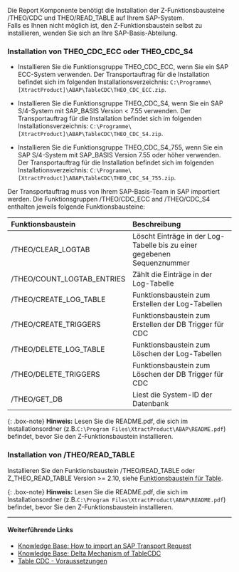 
Die Report Komponente benötigt die Installation der Z-Funktionsbausteine /THEO/CDC und THEO/READ_TABLE auf Ihrem SAP-System.<br>
Falls es Ihnen nicht möglich ist, den Z-Funktionsbaustein selbst zu installieren, wenden Sie sich an Ihre SAP-Basis-Abteilung.

### Installation von THEO_CDC_ECC oder THEO_CDC_S4 #

- Installieren Sie die Funktionsgruppe THEO_CDC_ECC, wenn Sie ein SAP ECC-System verwenden.
Der Transportauftrag für die Installation befindet sich im folgenden Installationsverzeichnis: `C:\Programme\[XtractProduct]\ABAP\TableCDC\THEO_CDC_ECC.zip`.

- Installieren Sie die Funktionsgruppe THEO_CDC_S4, wenn Sie ein SAP S/4-System mit SAP_BASIS Version < 7.55 verwenden.
Der Transportauftrag für die Installation befindet sich im folgenden Installationsverzeichnis: `C:\Programme\[XtractProduct]\ABAP\TableCDC\THEO_CDC_S4.zip`.

- Installieren Sie die Funktionsgruppe THEO_CDC_S4_755, wenn Sie ein SAP S/4-System mit SAP_BASIS Version 7.55 oder höher verwenden.
Der Transportauftrag für die Installation befindet sich im folgenden Installationsverzeichnis: `C:\Programme\[XtractProduct]\ABAP\TableCDC\THEO_CDC_S4_755.zip`.


Der Transportauftrag muss von Ihrem SAP-Basis-Team in SAP importiert werden.
Die Funktionsgruppen /THEO/CDC_ECC and /THEO/CDC_S4 enthalten jeweils folgende Funktionsbausteine:

| Funktionsbaustein | Beschreibung |
| :------ |:--- |
| /THEO/CLEAR_LOGTAB | Löscht Einträge in der Log-Tabelle bis zu einer gegebenen Sequenznummer | 
| /THEO/COUNT_LOGTAB_ENTRIES | Zählt die Einträge in der Log-Tabelle |
| /THEO/CREATE_LOG_TABLE | Funktionsbaustein zum Erstellen der Log-Tabellen |
| /THEO/CREATE_TRIGGERS | Funktionsbaustein zum Erstellen der DB Trigger für CDC |
| /THEO/DELETE_LOG_TABLE | Funktionsbaustein zum Löschen der Log-Tabellen |
| /THEO/DELETE_TRIGGERS | Funktionsbaustein zum Löschen der DB Trigger für CDC |
| /THEO/GET_DB | Liest die System-ID der Datenbank |


{: .box-note}
**Hinweis:** Lesen Sie die README.pdf, die sich im Installationsordner (z.B.`C:\Program Files\XtractProduct\ABAP\README.pdf`) befindet, bevor Sie den Z-Funktionsbaustein installieren.

### Installation von /THEO/READ_TABLE

Installieren Sie den Funktionsbaustein /THEO/READ_TABLE oder Z_THEO_READ_TABLE Version >= 2.10, siehe [Funktionsbaustein für Table](./funktionsbaustein-fuer-table-extraktion).

{: .box-note}
**Hinweis:** Lesen Sie die README.pdf, die sich im Installationsordner (z.B.`C:\Program Files\XtractProduct\ABAP\README.pdf`) befindet, bevor Sie den Z-Funktionsbaustein installieren.

****
#### Weiterführende Links
- [Knowledge Base: How to import an SAP Transport Request](https://kb.theobald-software.com/sap/how-to-import-an-sap-transport-request-with-the-transport-management-system-stms)
- [Knowledge Base: Delta Mechanism of TableCDC](https://kb.theobald-software.com/tables/table-cdc-mechanism)
- [Table CDC - Voraussetzungen](../table-cdc#voraussetzungen)

